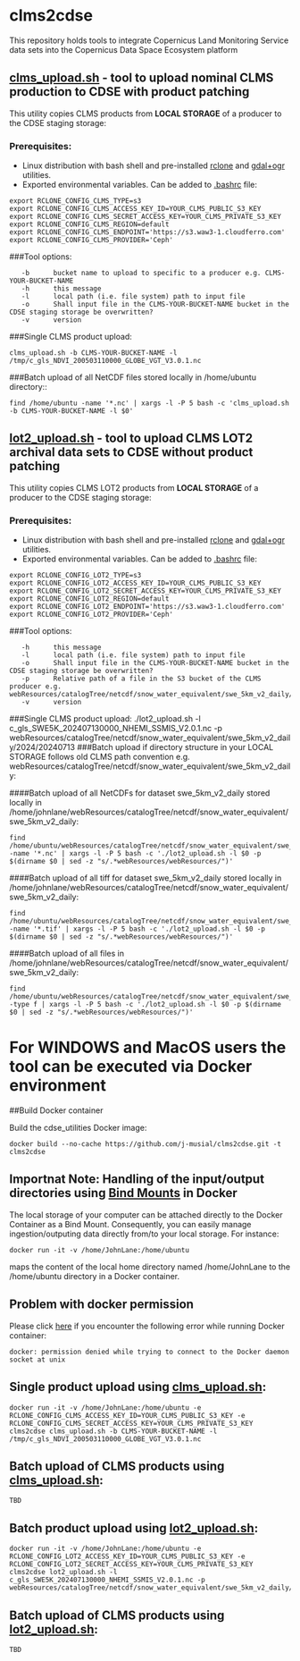 # clms2cdse
This repository holds tools to integrate Copernicus Land Monitoring Service data sets into the Copernicus Data Space Ecosystem platform

## [clms_upload.sh](https://github.com/j-musial/clms2cdse/blob/main/clms_upload.sh) - tool to upload nominal CLMS production to CDSE with product patching

This utility copies CLMS products from **LOCAL STORAGE** of a producer to the CDSE staging storage:

### Prerequisites:

- Linux distribution with bash shell and pre-installed [rclone](https://rclone.org/docs/) and [gdal+ogr](https://gdal.org/en/stable/download.html#binaries) utilities.
- Exported environmental variables. Can be added to [.bashrc](https://www.digitalocean.com/community/tutorials/bashrc-file-in-linux) file:

```
export RCLONE_CONFIG_CLMS_TYPE=s3
export RCLONE_CONFIG_CLMS_ACCESS_KEY_ID=YOUR_CLMS_PUBLIC_S3_KEY
export RCLONE_CONFIG_CLMS_SECRET_ACCESS_KEY=YOUR_CLMS_PRIVATE_S3_KEY
export RCLONE_CONFIG_CLMS_REGION=default
export RCLONE_CONFIG_CLMS_ENDPOINT='https://s3.waw3-1.cloudferro.com'
export RCLONE_CONFIG_CLMS_PROVIDER='Ceph'
```
###Tool options:
```
   -b	   bucket name to upload to specific to a producer e.g. CLMS-YOUR-BUCKET-NAME
   -h      this message
   -l      local path (i.e. file system) path to input file
   -o      Shall input file in the CLMS-YOUR-BUCKET-NAME bucket in the CDSE staging storage be overwritten?
   -v      version
```
###Single CLMS product upload:
```
clms_upload.sh -b CLMS-YOUR-BUCKET-NAME -l /tmp/c_gls_NDVI_200503110000_GLOBE_VGT_V3.0.1.nc
```
###Batch upload of all NetCDF files stored locally in /home/ubuntu directory::
```
find /home/ubuntu -name '*.nc' | xargs -l -P 5 bash -c 'clms_upload.sh -b CLMS-YOUR-BUCKET-NAME -l $0'
```
## [lot2_upload.sh](https://github.com/j-musial/clms2cdse/blob/main/lot2_upload.sh) - tool to upload CLMS LOT2 archival data sets to CDSE without product patching

This utility copies CLMS LOT2 products from **LOCAL STORAGE** of a producer to the CDSE staging storage:
### Prerequisites:

- Linux distribution with bash shell and pre-installed [rclone](https://rclone.org/docs/) and [gdal+ogr](https://gdal.org/en/stable/download.html#binaries) utilities.
- Exported environmental variables. Can be added to [.bashrc](https://www.digitalocean.com/community/tutorials/bashrc-file-in-linux) file:

```
export RCLONE_CONFIG_LOT2_TYPE=s3
export RCLONE_CONFIG_LOT2_ACCESS_KEY_ID=YOUR_CLMS_PUBLIC_S3_KEY
export RCLONE_CONFIG_LOT2_SECRET_ACCESS_KEY=YOUR_CLMS_PRIVATE_S3_KEY
export RCLONE_CONFIG_LOT2_REGION=default
export RCLONE_CONFIG_LOT2_ENDPOINT='https://s3.waw3-1.cloudferro.com'
export RCLONE_CONFIG_LOT2_PROVIDER='Ceph'
```
###Tool options:
```
   -h      this message
   -l      local path (i.e. file system) path to input file
   -o      Shall input file in the CLMS-YOUR-BUCKET-NAME bucket in the CDSE staging storage be overwritten?
   -p	   Relative path of a file in the S3 bucket of the CLMS producer e.g. webResources/catalogTree/netcdf/snow_water_equivalent/swe_5km_v2_daily/2024/20240713
   -v      version
```
###Single CLMS product upload:
./lot2_upload.sh -l c_gls_SWE5K_202407130000_NHEMI_SSMIS_V2.0.1.nc -p webResources/catalogTree/netcdf/snow_water_equivalent/swe_5km_v2_daily/2024/20240713
###Batch upload if directory structure in your LOCAL STORAGE follows old CLMS path convention e.g. webResources/catalogTree/netcdf/snow_water_equivalent/swe_5km_v2_daily:

####Batch upload of all NetCDFs for dataset swe_5km_v2_daily stored locally in /home/johnlane/webResources/catalogTree/netcdf/snow_water_equivalent/swe_5km_v2_daily:
```
find /home/ubuntu/webResources/catalogTree/netcdf/snow_water_equivalent/swe_5km_v2_daily -name '*.nc' | xargs -l -P 5 bash -c './lot2_upload.sh -l $0 -p $(dirname $0 | sed -z "s/.*webResources/webResources/")'
```
####Batch upload of all tiff for dataset swe_5km_v2_daily stored locally in /home/johnlane/webResources/catalogTree/netcdf/snow_water_equivalent/swe_5km_v2_daily:
```
find /home/ubuntu/webResources/catalogTree/netcdf/snow_water_equivalent/swe_5km_v2_daily -name '*.tif' | xargs -l -P 5 bash -c './lot2_upload.sh -l $0 -p $(dirname $0 | sed -z "s/.*webResources/webResources/")'
```
####Batch upload of all files in /home/johnlane/webResources/catalogTree/netcdf/snow_water_equivalent/swe_5km_v2_daily:
```
find /home/ubuntu/webResources/catalogTree/netcdf/snow_water_equivalent/swe_5km_v2_daily -type f | xargs -l -P 5 bash -c './lot2_upload.sh -l $0 -p $(dirname $0 | sed -z "s/.*webResources/webResources/")'
```
# For WINDOWS and MacOS users the tool can be executed via Docker environment
##Build Docker container

Build the cdse_utilities Docker image:

```
docker build --no-cache https://github.com/j-musial/clms2cdse.git -t clms2cdse
```
## Importnat Note: Handling of the input/output directories using [Bind Mounts](https://docs.docker.com/storage/bind-mounts/) in Docker
The local storage of your computer can be attached directly to the Docker Container as a Bind Mount. Consequently, you can easily manage ingestion/outputing data directly from/to your local storage. For instance:
```
docker run -it -v /home/JohnLane:/home/ubuntu
```
maps the content of the local home directory named /home/JohnLane to the /home/ubuntu directory in a Docker container.

## Problem with docker permission

Please click [here](https://betterstack.com/community/questions/how-to-fix-docker-got-permission-denied/) if you encounter the following error while running Docker container:
```
docker: permission denied while trying to connect to the Docker daemon socket at unix
```
## Single product upload using [clms_upload.sh](https://github.com/j-musial/clms2cdse/blob/main/clms_upload.sh):
```
docker run -it -v /home/JohnLane:/home/ubuntu -e RCLONE_CONFIG_CLMS_ACCESS_KEY_ID=YOUR_CLMS_PUBLIC_S3_KEY -e RCLONE_CONFIG_CLMS_SECRET_ACCESS_KEY=YOUR_CLMS_PRIVATE_S3_KEY clms2cdse clms_upload.sh -b CLMS-YOUR-BUCKET-NAME -l /tmp/c_gls_NDVI_200503110000_GLOBE_VGT_V3.0.1.nc
```
## Batch upload of CLMS products using [clms_upload.sh](https://github.com/j-musial/clms2cdse/blob/main/clms_upload.sh):
```
TBD
```
## Batch product upload using [lot2_upload.sh](https://github.com/j-musial/clms2cdse/blob/main/lot2_upload.sh):
```
docker run -it -v /home/JohnLane:/home/ubuntu -e RCLONE_CONFIG_LOT2_ACCESS_KEY_ID=YOUR_CLMS_PUBLIC_S3_KEY -e RCLONE_CONFIG_LOT2_SECRET_ACCESS_KEY=YOUR_CLMS_PRIVATE_S3_KEY clms2cdse lot2_upload.sh -l c_gls_SWE5K_202407130000_NHEMI_SSMIS_V2.0.1.nc -p webResources/catalogTree/netcdf/snow_water_equivalent/swe_5km_v2_daily/2024/20240713
```
## Batch upload of CLMS products using [lot2_upload.sh](https://github.com/j-musial/clms2cdse/blob/main/lot2_upload.sh):
```
TBD
```
